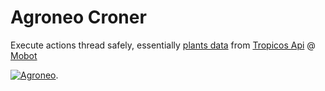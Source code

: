 # Agroneo Croner

Execute actions thread safely, essentially [plants data](https://fr.agroneo.com/gaia/specimens) from [Tropicos Api](https://services.tropicos.org/) @ [Mobot](https://www.mobot.org/)

[![Agroneo](https://agroneo.net/ui/logo@1024x1024.png)](https://agroneo.com). 